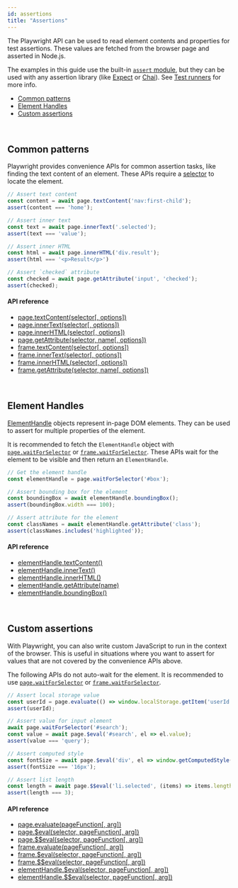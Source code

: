 ```yaml
---
id: assertions
title: "Assertions"
---
```



The Playwright API can be used to read element contents and properties for test assertions. These values are fetched from the browser page and asserted in
Node.js.

The examples in this guide use the built-in [`assert` module](https://nodejs.org/api/assert.html), but they can be used with any assertion library (like [Expect](https://www.npmjs.com/package/expect) or [Chai](https://www.npmjs.com/package/chai)). See [Test runners](test-runners.md) for more info.

<!-- GEN:toc-top-level -->
- [Common patterns](#common-patterns)
- [Element Handles](#element-handles)
- [Custom assertions](#custom-assertions)
<!-- GEN:stop -->

<br/>

## Common patterns

Playwright provides convenience APIs for common assertion tasks, like finding the
text content of an element. These APIs require a [selector](selectors.md) to locate
the element.

```js
// Assert text content
const content = await page.textContent('nav:first-child');
assert(content === 'home');

// Assert inner text
const text = await page.innerText('.selected');
assert(text === 'value');

// Assert inner HTML
const html = await page.innerHTML('div.result');
assert(html === '<p>Result</p>')

// Assert `checked` attribute
const checked = await page.getAttribute('input', 'checked');
assert(checked);
```

#### API reference

- [page.textContent(selector[, options])](api/class-page.md#pagetextcontentselector-options)
- [page.innerText(selector[, options])](api/class-page.md#pageinnertextselector-options)
- [page.innerHTML(selector[, options])](api/class-page.md#pageinnerhtmlselector-options)
- [page.getAttribute(selector, name[, options])](api/class-page.md#pagegetattributeselector-name-options)
- [frame.textContent(selector[, options])](api/class-frame.md#frametextcontentselector-options)
- [frame.innerText(selector[, options])](api/class-frame.md#frameinnertextselector-options)
- [frame.innerHTML(selector[, options])](api/class-frame.md#frameinnerhtmlselector-options)
- [frame.getAttribute(selector, name[, options])](api/class-frame.md#framegetattributeselector-name-options)

<br/>

## Element Handles

[ElementHandle](api/class-elementhandle.md#class-elementhandle) objects represent in-page DOM
elements. They can be used to assert for multiple properties of the element.

It is recommended to fetch the `ElementHandle` object with
[`page.waitForSelector`](api/class-page.md#pagewaitforselectorselector-options) or
[`frame.waitForSelector`](api/class-frame.md#framewaitforselectorselector-options). These
APIs wait for the element to be visible and then return an `ElementHandle`.

```js
// Get the element handle
const elementHandle = page.waitForSelector('#box');

// Assert bounding box for the element
const boundingBox = await elementHandle.boundingBox();
assert(boundingBox.width === 100);

// Assert attribute for the element
const classNames = await elementHandle.getAttribute('class');
assert(classNames.includes('highlighted'));
```

#### API reference

- [elementHandle.textContent()](api/class-elementhandle.md#elementhandletextcontent)
- [elementHandle.innerText()](api/class-elementhandle.md#elementhandleinnertext)
- [elementHandle.innerHTML()](api/class-elementhandle.md#elementhandleinnerhtml)
- [elementHandle.getAttribute(name)](api/class-elementhandle.md#elementhandlegetattributename)
- [elementHandle.boundingBox()](api/class-elementhandle.md#elementhandleboundingbox)

<br/>

## Custom assertions

With Playwright, you can also write custom JavaScript to run in the context of
the browser. This is useful in situations where you want to assert for values
that are not covered by the convenience APIs above.

The following APIs do not auto-wait for the element. It is recommended to use
[`page.waitForSelector`](api/class-page.md#pagewaitforselectorselector-options) or
[`frame.waitForSelector`](api/class-frame.md#framewaitforselectorselector-options).

```js
// Assert local storage value
const userId = page.evaluate(() => window.localStorage.getItem('userId'));
assert(userId);

// Assert value for input element
await page.waitForSelector('#search');
const value = await page.$eval('#search', el => el.value);
assert(value === 'query');

// Assert computed style
const fontSize = await page.$eval('div', el => window.getComputedStyle(el).fontSize);
assert(fontSize === '16px');

// Assert list length
const length = await page.$$eval('li.selected', (items) => items.length);
assert(length === 3);
```

#### API reference

- [page.evaluate(pageFunction[, arg])](api/class-page.md#pageevaluatepagefunction-arg)
- [page.$eval(selector, pageFunction[, arg])](api/class-page.md#pageevalselector-pagefunction-arg)
- [page.$$eval(selector, pageFunction[, arg])](api/class-page.md#pageevalselector-pagefunction-arg-1)
- [frame.evaluate(pageFunction[, arg])](api/class-frame.md#frameevaluatepagefunction-arg)
- [frame.$eval(selector, pageFunction[, arg])](api/class-frame.md#frameevalselector-pagefunction-arg)
- [frame.$$eval(selector, pageFunction[, arg])](api/class-frame.md#frameevalselector-pagefunction-arg-1)
- [elementHandle.$eval(selector, pageFunction[, arg])](api/class-elementhandle.md#elementhandleevalselector-pagefunction-arg)
- [elementHandle.$$eval(selector, pageFunction[, arg])](api/class-elementhandle.md#elementhandleevalselector-pagefunction-arg-1)
